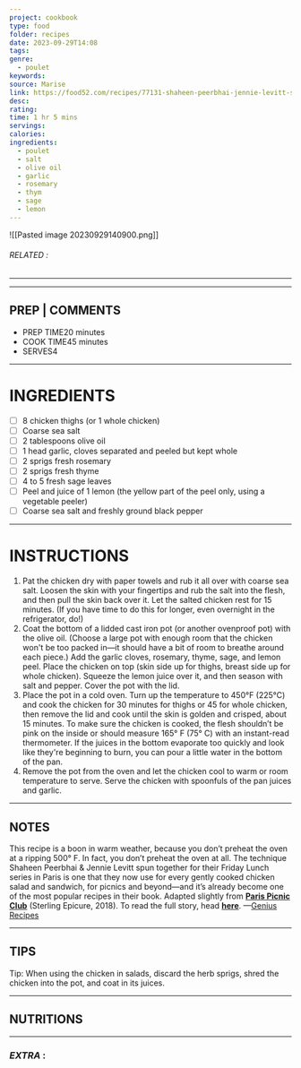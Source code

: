 ```yaml
---
project: cookbook
type: food
folder: recipes
date: 2023-09-29T14:08
tags: 
genre:
  - poulet
keywords: 
source: Marise
link: https://food52.com/recipes/77131-shaheen-peerbhai-jennie-levitt-s-cold-oven-roast-chicken
desc: 
rating: 
time: 1 hr 5 mins
servings: 
calories: 
ingredients:
  - poulet
  - salt
  - olive oil
  - garlic
  - rosemary
  - thym
  - sage
  - lemon
---
```


![[Pasted image 20230929140900.png]]
###### *RELATED* : 
---


---
## PREP | COMMENTS

- PREP TIME20 minutes
- COOK TIME45 minutes
- SERVES4

---
# INGREDIENTS

- [ ] 8 chicken thighs (or 1 whole chicken)  
- [ ] Coarse sea salt  
- [ ] 2 tablespoons olive oil  
- [ ] 1 head garlic, cloves separated and peeled but kept whole  
- [ ] 2 sprigs fresh rosemary  
- [ ] 2 sprigs fresh thyme  
- [ ] 4 to 5 fresh sage leaves  
- [ ] Peel and juice of 1 lemon (the yellow part of the peel only, using a vegetable peeler)  
- [ ] Coarse sea salt and freshly ground black pepper

---
# INSTRUCTIONS

1. Pat the chicken dry with paper towels and rub it all over with coarse sea salt. Loosen the skin with your fingertips and rub the salt into the flesh, and then pull the skin back over it. Let the salted chicken rest for 15 minutes. (If you have time to do this for longer, even overnight in the refrigerator, do!)
2. Coat the bottom of a lidded cast iron pot (or another ovenproof pot) with the olive oil. (Choose a large pot with enough room that the chicken won't be too packed in—it should have a bit of room to breathe around each piece.) Add the garlic cloves, rosemary, thyme, sage, and lemon peel. Place the chicken on top (skin side up for thighs, breast side up for whole chicken). Squeeze the lemon juice over it, and then season with salt and pepper. Cover the pot with the lid.
3. Place the pot in a cold oven. Turn up the temperature to 450°F (225°C) and cook the chicken for 30 minutes for thighs or 45 for whole chicken, then remove the lid and cook until the skin is golden and crisped, about 15 minutes. To make sure the chicken is cooked, the flesh shouldn’t be pink on the inside or should measure 165° F (75° C) with an instant-read thermometer. If the juices in the bottom evaporate too quickly and look like they're beginning to burn, you can pour a little water in the bottom of the pan.
4. Remove the pot from the oven and let the chicken cool to warm or room temperature to serve. Serve the chicken with spoonfuls of the pan juices and garlic.

---
## NOTES

This recipe is a boon in warm weather, because you don’t preheat the oven at a ripping 500° F. In fact, you don’t preheat the oven at all. The technique Shaheen Peerbhai & Jennie Levitt spun together for their Friday Lunch series in Paris is one that they now use for every gently cooked chicken salad and sandwich, for picnics and beyond—and it’s already become one of the most popular recipes in their book. Adapted slightly from [**Paris Picnic Club**](https://www.amazon.com/Paris-Picnic-Club-Recipes-Savor/dp/145492036X?tag=food52-20) (Sterling Epicure, 2018). To read the full story, head [**here**](https://food52.com/blog/22462-how-to-make-juicy-cold-oven-roast-chicken-genius-recipes). —[Genius Recipes](https://food52.com/users/31034-genius-recipes)

---
## TIPS

Tip: When using the chicken in salads, discard the herb sprigs, shred the chicken into the pot, and coat in its juices.

---
## NUTRITIONS



---
### *EXTRA* :



